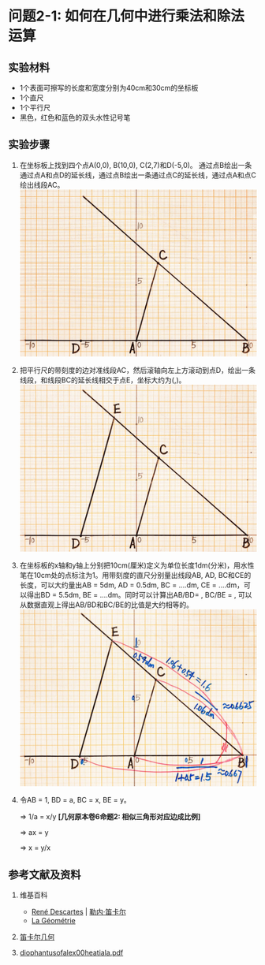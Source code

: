# 问题2-1: 如何在几何中进行乘法和除法运算

## 实验材料

- 1个表面可擦写的长度和宽度分别为40cm和30cm的坐标板
- 1个直尺
- 1个平行尺
- 黑色，红色和蓝色的双头水性记号笔

## 实验步骤

1. 在坐标板上找到四个点A(0,0), B(10,0), C(2,7)和D(-5,0)。
通过点B绘出一条通过点A和点D的延长线，通过点B绘出一条通过点C的延长线，通过点A和点C绘出线段AC。
![](/images/函数和极限/笛卡尔的《几何》中典型的推演实验/章1/问题2-1/1a1.jpg)

2. 把平行尺的带刻度的边对准线段AC，然后滚轴向左上方滚动到点D，绘出一条线段，和线段BC的延长线相交于点E，坐标大约为(,)。
![](/images/函数和极限/笛卡尔的《几何》中典型的推演实验/章1/问题2-1/2a1.jpg)

3. 在坐标板的x轴和y轴上分别把10cm(厘米)定义为单位长度1dm(分米)，用水性笔在10cm处的点标注为1。用带刻度的直尺分别量出线段AB, AD, BC和CE的长度，可以大约量出AB = 5dm, AD = 0.5dm, BC = ....dm, CE = ....dm，可以得出BD = 5.5dm, BE = ....dm。同时可以计算出AB/BD= , BC/BE = , 可以从数据直观上得出AB/BD和BC/BE的比值是大约相等的。
![](/images/函数和极限/笛卡尔的《几何》中典型的推演实验/章1/问题2-1/3a1.jpg)

4. 令AB = 1, BD = a, BC = x, BE = y。 

	=> 1/a = x/y **[几何原本卷6命题2: 相似三角形对应边成比例]**

	=> ax = y

	=> x = y/x

## 参考文献及资料

1. 维基百科
	- [René Descartes](https://en.wikipedia.org/wiki/Ren%C3%A9_Descartes) | [勒内·笛卡尔](https://zh.wikipedia.org/wiki/勒内·笛卡尔) 
	- [La Géométrie](https://en.wikipedia.org/wiki/La_Géométrie)

2. [笛卡尔几何](https://chuangshi.qq.com/read/47785968/4) 
3. [diophantusofalex00heatiala.pdf](https://archive.org/download/diophantusofalex00heatiala/diophantusofalex00heatiala.pdf) 



